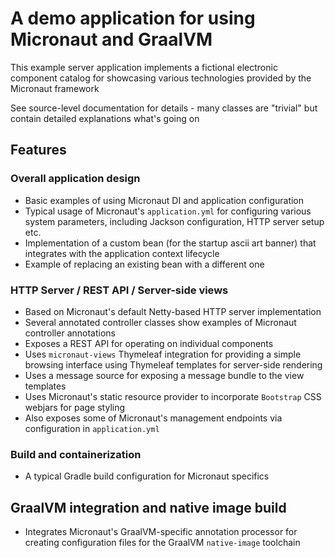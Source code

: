 # A demo application for using Micronaut and GraalVM

This example server application implements a fictional electronic component catalog
for showcasing various technologies provided by the Micronaut framework

See source-level documentation for details - many classes are "trivial" but contain
detailed explanations what's going on

## Features

### Overall application design

* Basic examples of using Micronaut DI and application configuration
* Typical usage of Micronaut's `application.yml` for configuring various system parameters,
  including Jackson configuration, HTTP server setup etc.
* Implementation of a custom bean (for the startup ascii art banner) that integrates with 
  the application context lifecycle  
* Example of replacing an existing bean with a different one

###  HTTP Server / REST API / Server-side views

* Based on Micronaut's default Netty-based HTTP server implementation
* Several annotated controller classes show examples of Micronaut controller annotations
* Exposes a REST API for operating on individual components
* Uses `micronaut-views` Thymeleaf integration for providing a simple browsing interface using
Thymeleaf templates for server-side rendering
* Uses a message source for exposing a message bundle to the view templates
* Uses Micronaut's static resource provider to incorporate `Bootstrap` CSS webjars for page styling
* Also exposes some of Micronaut's management endpoints via configuration in `application.yml`

### Build and containerization

* A typical Gradle build configuration for Micronaut specifics

## GraalVM integration and native image build

* Integrates Micronaut's GraalVM-specific annotation processor for creating configuration
  files for the GraalVM `native-image` toolchain